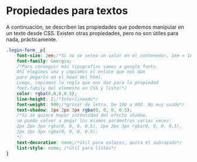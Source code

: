 # Propiedades para textos
A continuación, se describen las propiedades que podemos manipular en un texto desde CSS. 
Existen otras propiedades, pero no son útiles para nada, prácticamente.
```css
.login-form__p{
    font-size: 2em;/*Si no se setea un valor en el contenedor, 1em = 16px*/
    font-family: Georgia;
    /*Para conseguir más tipografías vamos a google fonts.
    Ahí elegimos una y copiamos el enlace que nos dan
    para pegarlo en el head del html. 
    Luego, copiamos la regla que nos dan para la propiedad
    font-family del elemento en CSS y listo!*/
    color: rgba(0,0,0,0.5);
    line-height: 2;/*Interlineado*/
    font-weight: 900;/*grosor de letra. De 100 a 900. No muy usado*/
    text-shadow: 2px 2px 3px rgba(0, 0, 0, 0.5);
    /*Si se quiere mayor intensidad del efecto shadow, 
    se puede volver a pegar los mismos parámetros varias veces:
    2px 2px 3px rgba(0, 0, 0, 0.5), 2px 2px 3px rgba(0, 0, 0, 0.5),
    2px 2px 3px rgba(0, 0, 0, 0.5);
    */
    text-decoration: none;/*útil para enlaces, quita el subrayado*/
    list-style: none; /*útil para listas*/
}
```